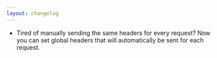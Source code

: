 ```yaml
---
layout: changelog
---
```


- Tired of manually sending the same headers for every request? Now you can set global headers that will automatically be sent for each request.